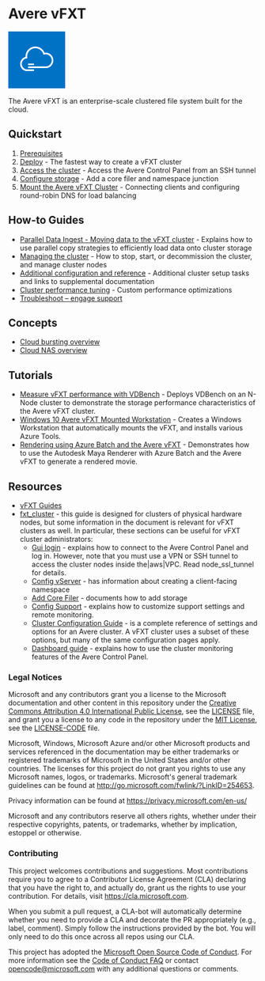 # Avere vFXT

<img src="docs/images/avere_vfxt.png">

The Avere vFXT is an enterprise-scale clustered file system built for the cloud.

## Quickstart
  1. [Prerequisites](docs/prereqs.md)
  2. [Deploy](docs/jumpstart_deploy.md) - The fastest way to create a vFXT cluster
  3. [Access the cluster](docs/access_cluster.md) - Access the Avere Control Panel from an SSH tunnel
  4. [Configure storage](docs/configure_storage.md) - Add a core filer and namespace junction
  5. [Mount the Avere vFXT Cluster](docs/mount_clients.md) - Connecting clients and configuring round-robin DNS for load balancing 
  
## How-to Guides
  * [Parallel Data Ingest - Moving data to the vFXT cluster](docs/getting_data_onto_vfxt.md) - Explains how to use parallel copy strategies to efficiently load data onto cluster storage
  * [Managing the cluster](docs/start_stop_vfxt-py.md) - How to stop, start, or decommission the cluster, and manage cluster nodes
  * [Additional configuration and reference](docs/additional_config.md) - Additional cluster setup tasks and links to supplemental documentation 
  * [Cluster performance tuning](docs/tuning.md) - Custom performance optimizations
  * [Troubleshoot – engage support](docs/engage_support.md)

## Concepts
  * [Cloud bursting overview](/docs/cloud_bursting.md)
  * [Cloud NAS overview](/docs/cloud_nas.md)

## Tutorials
  * [Measure vFXT performance with VDBench](docs/vdbench.md) - Deploys VDBench on an N-Node cluster to demonstrate the storage performance characteristics of the Avere vFXT cluster.
  * [Windows 10 Avere vFXT Mounted Workstation](docs/windows_10_avere_vfxt_mounted_workstation.md) - Creates a Windows Workstation that automatically mounts the vFXT, and installs various Azure Tools.
  * [Rendering using Azure Batch and the Avere vFXT](docs/maya_azure_batch_avere_vfxt_demo.md) - Demonstrates how to use the Autodesk Maya Renderer with Azure Batch and the Avere vFXT to generate a rendered movie.

## Resources
  * [vFXT Guides](http://library.averesystems.com/#vfxt) 
  * [fxt_cluster](http://library.averesystems.com/#fxt_cluster) - this guide is designed for clusters of physical hardware nodes, but some information in the document is relevant for vFXT clusters as well. In particular, these sections can be useful for vFXT cluster administrators: 
    * [Gui login](http://library.averesystems.com/create_cluster/4_8/html/initial_config.html#gui-login) - explains how to connect to the Avere Control Panel and log in. However, note that you must use a VPN or SSH tunnel to access the cluster nodes inside the|aws|VPC. Read node_ssl_tunnel for details.
    * [Config vServer](http://library.averesystems.com/create_cluster/4_8/html/config_vserver.html#config-vserver) - has information about creating a client-facing namespace
    * [Add Core Filer](http://library.averesystems.com/create_cluster/4_8/html/config_core_filer.html#add-core-filer) - documents how to add storage
    * [Config Support](http://library.averesystems.com/create_cluster/4_8/html/config_support.html#config-support) - explains how to customize support settings and remote monitoring. 
    * [Cluster Configuration Guide](http://library.averesystems.com/#operations) - is a complete reference of settings and options for an Avere cluster. A vFXT cluster uses a subset of these options, but many of the same configuration pages apply. 
    * [Dashboard guide](http://library.averesystems.com/#operations) - explains how to use the cluster monitoring features of the Avere Control Panel.

### Legal Notices

Microsoft and any contributors grant you a license to the Microsoft documentation and other content
in this repository under the [Creative Commons Attribution 4.0 International Public License](https://creativecommons.org/licenses/by/4.0/legalcode),
see the [LICENSE](LICENSE) file, and grant you a license to any code in the repository under the [MIT License](https://opensource.org/licenses/MIT), see the
[LICENSE-CODE](LICENSE-CODE) file.

Microsoft, Windows, Microsoft Azure and/or other Microsoft products and services referenced in the documentation
may be either trademarks or registered trademarks of Microsoft in the United States and/or other countries.
The licenses for this project do not grant you rights to use any Microsoft names, logos, or trademarks.
Microsoft's general trademark guidelines can be found at http://go.microsoft.com/fwlink/?LinkID=254653.

Privacy information can be found at https://privacy.microsoft.com/en-us/

Microsoft and any contributors reserve all others rights, whether under their respective copyrights, patents,
or trademarks, whether by implication, estoppel or otherwise.

### Contributing

This project welcomes contributions and suggestions.  Most contributions require you to agree to a
Contributor License Agreement (CLA) declaring that you have the right to, and actually do, grant us
the rights to use your contribution. For details, visit https://cla.microsoft.com.

When you submit a pull request, a CLA-bot will automatically determine whether you need to provide
a CLA and decorate the PR appropriately (e.g., label, comment). Simply follow the instructions
provided by the bot. You will only need to do this once across all repos using our CLA.

This project has adopted the [Microsoft Open Source Code of Conduct](https://opensource.microsoft.com/codeofconduct/).
For more information see the [Code of Conduct FAQ](https://opensource.microsoft.com/codeofconduct/faq/) or
contact [opencode@microsoft.com](mailto:opencode@microsoft.com) with any additional questions or comments.
